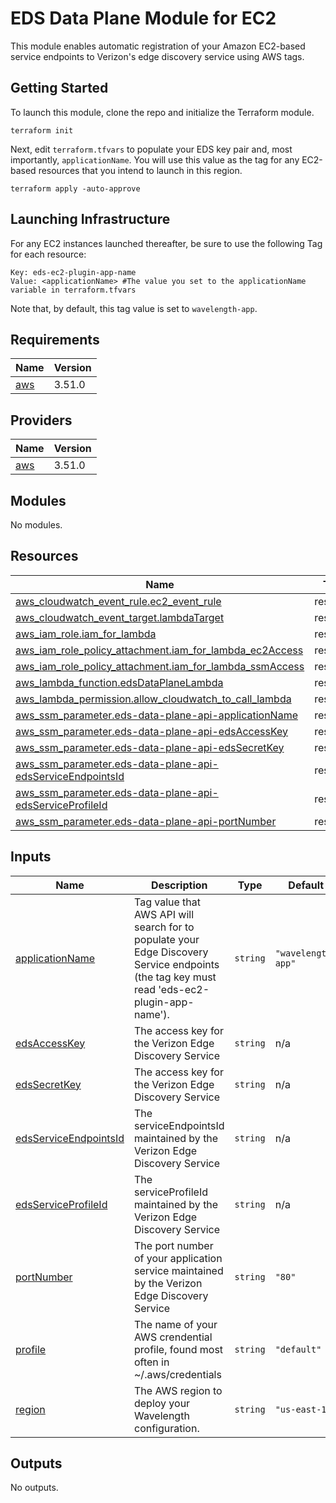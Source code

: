 # EDS Data Plane Module for EC2
This module enables automatic registration of your Amazon EC2-based  service endpoints to Verizon's edge discovery service using AWS tags.

## Getting Started
To launch this module, clone the repo and initialize the Terraform module.
```
terraform init
```

Next, edit `terraform.tfvars` to populate your EDS key pair and, most importantly, `applicationName`. You will use this value as the tag for any EC2-based resources that you intend to launch in this region.
```
terraform apply -auto-approve 
```

## Launching Infrastructure
For any EC2 instances launched thereafter, be sure to use the following Tag for each resource:

```
Key: eds-ec2-plugin-app-name
Value: <applicationName> #The value you set to the applicationName variable in terraform.tfvars  
```

Note that, by default, this tag value is set to `wavelength-app`.

<!-- BEGIN_TF_DOCS -->
## Requirements

| Name | Version |
|------|---------|
| <a name="requirement_aws"></a> [aws](#requirement\_aws) | 3.51.0 |

## Providers

| Name | Version |
|------|---------|
| <a name="provider_aws"></a> [aws](#provider\_aws) | 3.51.0 |

## Modules

No modules.

## Resources

| Name | Type |
|------|------|
| [aws_cloudwatch_event_rule.ec2_event_rule](https://registry.terraform.io/providers/hashicorp/aws/3.51.0/docs/resources/cloudwatch_event_rule) | resource |
| [aws_cloudwatch_event_target.lambdaTarget](https://registry.terraform.io/providers/hashicorp/aws/3.51.0/docs/resources/cloudwatch_event_target) | resource |
| [aws_iam_role.iam_for_lambda](https://registry.terraform.io/providers/hashicorp/aws/3.51.0/docs/resources/iam_role) | resource |
| [aws_iam_role_policy_attachment.iam_for_lambda_ec2Access](https://registry.terraform.io/providers/hashicorp/aws/3.51.0/docs/resources/iam_role_policy_attachment) | resource |
| [aws_iam_role_policy_attachment.iam_for_lambda_ssmAccess](https://registry.terraform.io/providers/hashicorp/aws/3.51.0/docs/resources/iam_role_policy_attachment) | resource |
| [aws_lambda_function.edsDataPlaneLambda](https://registry.terraform.io/providers/hashicorp/aws/3.51.0/docs/resources/lambda_function) | resource |
| [aws_lambda_permission.allow_cloudwatch_to_call_lambda](https://registry.terraform.io/providers/hashicorp/aws/3.51.0/docs/resources/lambda_permission) | resource |
| [aws_ssm_parameter.eds-data-plane-api-applicationName](https://registry.terraform.io/providers/hashicorp/aws/3.51.0/docs/resources/ssm_parameter) | resource |
| [aws_ssm_parameter.eds-data-plane-api-edsAccessKey](https://registry.terraform.io/providers/hashicorp/aws/3.51.0/docs/resources/ssm_parameter) | resource |
| [aws_ssm_parameter.eds-data-plane-api-edsSecretKey](https://registry.terraform.io/providers/hashicorp/aws/3.51.0/docs/resources/ssm_parameter) | resource |
| [aws_ssm_parameter.eds-data-plane-api-edsServiceEndpointsId](https://registry.terraform.io/providers/hashicorp/aws/3.51.0/docs/resources/ssm_parameter) | resource |
| [aws_ssm_parameter.eds-data-plane-api-edsServiceProfileId](https://registry.terraform.io/providers/hashicorp/aws/3.51.0/docs/resources/ssm_parameter) | resource |
| [aws_ssm_parameter.eds-data-plane-api-portNumber](https://registry.terraform.io/providers/hashicorp/aws/3.51.0/docs/resources/ssm_parameter) | resource |

## Inputs

| Name | Description | Type | Default | Required |
|------|-------------|------|---------|:--------:|
| <a name="input_applicationName"></a> [applicationName](#input\_applicationName) | Tag value that AWS API will search for to populate your Edge Discovery Service endpoints (the tag key must read 'eds-ec2-plugin-app-name'). | `string` | `"wavelength-app"` | no |
| <a name="input_edsAccessKey"></a> [edsAccessKey](#input\_edsAccessKey) | The access key for the Verizon Edge Discovery Service | `string` | n/a | yes |
| <a name="input_edsSecretKey"></a> [edsSecretKey](#input\_edsSecretKey) | The access key for the Verizon Edge Discovery Service | `string` | n/a | yes |
| <a name="input_edsServiceEndpointsId"></a> [edsServiceEndpointsId](#input\_edsServiceEndpointsId) | The serviceEndpointsId maintained by the Verizon Edge Discovery Service | `string` | n/a | yes |
| <a name="input_edsServiceProfileId"></a> [edsServiceProfileId](#input\_edsServiceProfileId) | The serviceProfileId maintained by the Verizon Edge Discovery Service | `string` | n/a | yes |
| <a name="input_portNumber"></a> [portNumber](#input\_portNumber) | The port number of your application service maintained by the Verizon Edge Discovery Service | `string` | `"80"` | no |
| <a name="input_profile"></a> [profile](#input\_profile) | The name of your AWS crendential profile, found most often in ~/.aws/credentials | `string` | `"default"` | no |
| <a name="input_region"></a> [region](#input\_region) | The AWS region to deploy your Wavelength configuration. | `string` | `"us-east-1"` | no |

## Outputs

No outputs.
<!-- END_TF_DOCS -->
